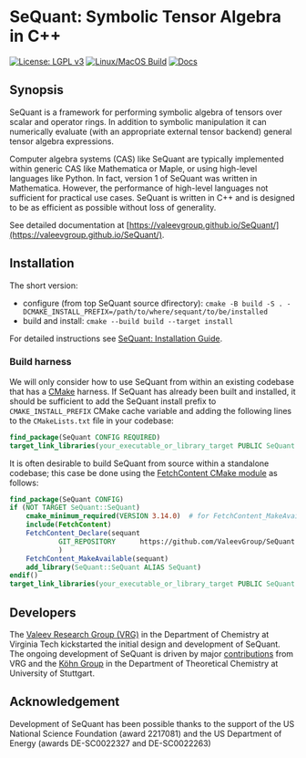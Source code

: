 # SeQuant: Symbolic Tensor Algebra in C++

[![License: LGPL v3](https://img.shields.io/badge/License-LGPLv3-blue.svg)]()
[![Linux/MacOS Build](https://github.com/ValeevGroup/SeQuant/actions/workflows/cmake.yml/badge.svg)](https://github.com/ValeevGroup/SeQuant/actions/workflows/cmake.yml)
[![Docs](https://github.com/ValeevGroup/SeQuant/actions/workflows/docs.yml/badge.svg)](https://valeevgroup.github.io/SeQuant)


## Synopsis

SeQuant is a framework for performing symbolic algebra of tensors over scalar and
operator rings.  In addition to symbolic manipulation it can numerically evaluate
(with an appropriate external tensor backend) general  tensor algebra expressions.

Computer algebra systems (CAS) like SeQuant are typically implemented within generic CAS like Mathematica or Maple, or
using high-level languages like Python. In fact, version 1 of SeQuant was written in Mathematica. However, the
performance of high-level languages not sufficient for practical use cases.
SeQuant is written in C++ and is designed to be as efficient as possible without loss of generality.

See detailed documentation at [https://valeevgroup.github.io/SeQuant/](https://valeevgroup.github.io/SeQuant/).

## Installation

The short version:

- configure (from top SeQuant source dfirectory): `cmake -B build -S . -DCMAKE_INSTALL_PREFIX=/path/to/where/sequant/to/be/installed`
- build and install: `cmake --build build --target install`

For detailed instructions see [SeQuant: Installation Guide](https://valeevgroup.github.io/SeQuant/user/getting_started/installing.html).


### Build harness
We will only consider how to use SeQuant from within an existing codebase that has a [CMake](https://cmake.org) harness. If SeQuant has already been built and installed, it should be sufficient to add the SeQuant install prefix to `CMAKE_INSTALL_PREFIX` CMake cache variable and adding the following lines to the `CMakeLists.txt` file in your codebase:

```cmake
find_package(SeQuant CONFIG REQUIRED)
target_link_libraries(your_executable_or_library_target PUBLIC SeQuant::SeQuant)
```

It is often desirable to build SeQuant from source within a standalone codebase; this case be done using the [FetchContent CMake module](https://cmake.org/cmake/help/latest/module/FetchContent.html) as follows:

```cmake
find_package(SeQuant CONFIG)
if (NOT TARGET SeQuant::SeQuant)
    cmake_minimum_required(VERSION 3.14.0)  # for FetchContent_MakeAvailable
    include(FetchContent)
    FetchContent_Declare(sequant
            GIT_REPOSITORY      https://github.com/ValeevGroup/SeQuant.git
            )
    FetchContent_MakeAvailable(sequant)
    add_library(SeQuant::SeQuant ALIAS SeQuant)
endif()
target_link_libraries(your_executable_or_library_target PUBLIC SeQuant::SeQuant)
```

## Developers

The [Valeev Research Group (VRG)](https://valeevgroup.github.io) in the Department of Chemistry at Virginia Tech kickstarted the initial design and development of SeQuant. The ongoing development of SeQuant is driven by major [contributions](https://github.com/ValeevGroup/SeQuant/graphs/contributors) from VRG and the [Köhn Group](https://www.itheoc.uni-stuttgart.de/research/koehn) in the Department of Theoretical Chemistry at University of Stuttgart. 

## Acknowledgement

Development of SeQuant has been possible thanks to the support of the US National Science Foundation (award 2217081) and the US Department of Energy (awards DE-SC0022327 and DE-SC0022263)
